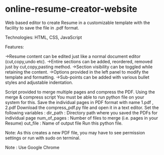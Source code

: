 # online-resume-creator-website
Web based editor to create Resume in a customizable template with the facility to save the file in .pdf format.

Technologies: HTML, CSS, JavaScript

Features:

->Resume content can be edited just like a normal document editor (cut,copy,undo etc).
->Entire sections can be added, reordered, removed just by cut,copy,pasting method.
->Section visibility can be toggled while retaining the content.
->Options provided in the left panel to modify the template and formatting.
->Sub-points can be added with various bullet styles and adjustable indentation.

Script provided to merge multiple pages and compress the PDF.
Using the merge & compress script
You must be able to run python file on your system for this.
Save the individual pages in PDF format with name 1.pdf , 2.pdf
Download the compress_pdf.py file and open it in a text editor.
Set the following variables :
dir_path : Directory path where you saved the PDFs for individual page
num_of_pages : Number of files to merge (i.e. pages in your Resume)
out_file : Name of output file
Run this python file.


Note: As this creates a new PDF file, you may have to see permission settings or run with sudo on terminal.

Note : Use Google Chrome
